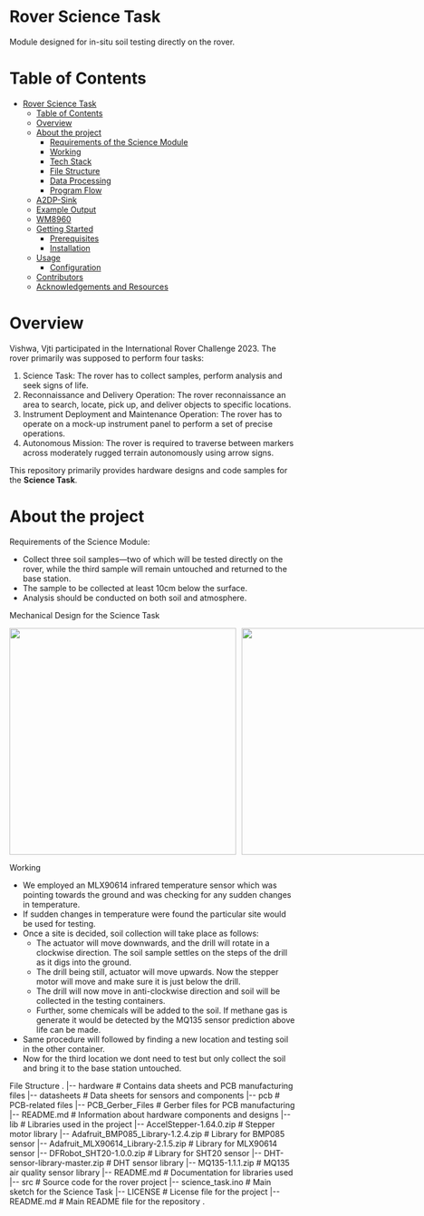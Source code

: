 # Rover Science Task
Module designed for in-situ soil testing directly on the rover.

# Table of Contents
- [Rover Science Task](#rover-science-task)
  - [Table of Contents](#table-of-contents)
  - [Overview](#overview)
  - [About the project](#about-the-project)
    - [Requirements of the Science Module](#requirements-of-the-science-module)
    - [Working](#working)
    - [Tech Stack](#tech-stack)
    - [File Structure](#file-structure)
    - [Data Processing](#data-processing)
    - [Program Flow](#program-flow)
  - [A2DP-Sink](#a2dp-sink)
  - [Example Output](#example-output)
  - [WM8960](#wm8960)
  - [Getting Started](#getting-started)
    - [Prerequisites](#prerequisites)
    - [Installation](#installation)
  - [Usage](#usage)
    - [Configuration](#configuration)
  - [Contributors](#contributors)
  - [Acknowledgements and Resources](#acknowledgements-and-resources)

# Overview
Vishwa, Vjti participated in the International Rover Challenge 2023. The rover primarily was supposed to perform four tasks: 
1. Science Task: The rover has to collect samples, perform analysis and seek signs of life.
2. Reconnaissance and Delivery Operation: The rover reconnaissance an area to search, locate, pick up, and deliver objects to specific locations.
3. Instrument Deployment and Maintenance Operation: The rover has to operate on a mock-up instrument panel to perform a set of precise operations.
4. Autonomous Mission: The rover is required to traverse between markers across moderately rugged terrain autonomously using arrow signs.

This repository primarily provides hardware designs and code samples for the **Science Task**. 

# About the project
Requirements of the Science Module:
- Collect three soil samples—two of which will be tested directly on the rover, while the third sample will remain untouched and returned to the base station.
- The sample to be collected at least 10cm below the surface.
- Analysis should be conducted on both soil and atmosphere.

Mechanical Design for the Science Task
<div style="display: flex; gap: 10px;">
  <img src="https://github.com/user-attachments/assets/505d1ccb-4033-4dc9-970c-caf54a1e185e" style="height:400px;">
  <img src="https://github.com/user-attachments/assets/cf1292f8-9e6c-47e9-9faf-bec5a3ce0b93" style="height:400px;">
</div>

Working
- We employed an MLX90614 infrared temperature sensor which was pointing towards the ground and was checking for any sudden changes in temperature.
- If sudden changes in temperature were found the particular site would be used for testing.
- Once a site is decided, soil collection will take place as follows:
    - The actuator will move downwards, and the drill will rotate in a clockwise direction. The soil sample settles on the steps of the drill as it digs into the ground.
    - The drill being still, actuator will move upwards. Now the stepper motor will move and make sure it is just below the drill.
    - The drill will now move in anti-clockwise direction and soil will be collected in the testing containers.
    - Further, some chemicals will be added to the soil. If methane gas is generate it would be detected by the MQ135 sensor prediction above life can be made.
- Same procedure will followed by finding a new location and testing soil in the other container.
- Now for the third location we dont need to test but only collect the soil and bring it to the base station untouched.

File Structure
.
|-- hardware                            # Contains data sheets and PCB manufacturing files
  |-- datasheets                      # Data sheets for sensors and components
  |-- pcb                             # PCB-related files
    |-- PCB_Gerber_Files            # Gerber files for PCB manufacturing
    |-- README.md                       # Information about hardware components and designs
|-- lib                                 # Libraries used in the project
  |-- AccelStepper-1.64.0.zip         # Stepper motor library
  |-- Adafruit_BMP085_Library-1.2.4.zip # Library for BMP085 sensor
  |-- Adafruit_MLX90614_Library-2.1.5.zip # Library for MLX90614 sensor
  |-- DFRobot_SHT20-1.0.0.zip         # Library for SHT20 sensor
  |-- DHT-sensor-library-master.zip   # DHT sensor library
  |-- MQ135-1.1.1.zip                 # MQ135 air quality sensor library
  |-- README.md                       # Documentation for libraries used
|-- src                                 # Source code for the rover project
  |-- science_task.ino                # Main sketch for the Science Task
|-- LICENSE                             # License file for the project
|-- README.md                           # Main README file for the repository
.
